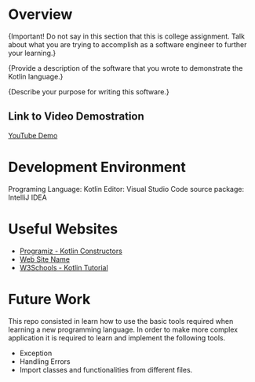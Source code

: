 # Overview

{Important! Do not say in this section that this is college assignment. Talk about what you are trying to accomplish as a software engineer to further your learning.}

{Provide a description of the software that you wrote to demonstrate the Kotlin language.}

{Describe your purpose for writing this software.}

## Link to Video Demostration
[YouTube Demo](https://youtu.be/F2ic9i4Tg24)

# Development Environment

Programing Language: Kotlin
Editor: Visual Studio Code
source package: IntelliJ IDEA 

# Useful Websites

- [Programiz - Kotlin Constructors](https://www.programiz.com/kotlin-programming/constructors)
- [Web Site Name](http://url.link.goes.here)
- [W3Schools - Kotlin Tutorial](https://www.w3schools.com/kotlin/)

# Future Work
This repo consisted in learn how to use the basic tools required when learning a new programming language.
In order to make more complex application it is required to learn and implement the following tools.
- Exception
- Handling Errors
- Import classes and functionalities from different files.
